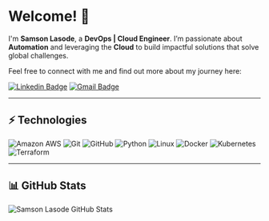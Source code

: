 # Welcome! 👋

I'm **Samson Lasode**, a **DevOps | Cloud Engineer**. I’m passionate about **Automation** and leveraging the **Cloud** to build impactful solutions that solve global challenges. 

Feel free to connect with me and find out more about my journey here:

[![Linkedin Badge](https://img.shields.io/badge/-Samson%20Lasode-blue?style=flat-square&logo=Linkedin&logoColor=white&link=https://www.linkedin.com/in/samsonlasode/)](https://www.linkedin.com/in/samsonlasode/) [![Gmail Badge](https://img.shields.io/badge/-samflicks@gmail.com-c14438?style=flat-square&logo=Gmail&logoColor=white&link=mailto:samflicks@gmail.com)](mailto:samflicks@gmail.com)

---

## ⚡ Technologies

![Amazon AWS](https://img.shields.io/badge/Amazon%20AWS-232F3E?style=flat-square&logo=amazon-aws) ![Git](https://img.shields.io/badge/-Git-black?style=flat-square&logo=git) ![GitHub](https://img.shields.io/badge/-GitHub-181717?style=flat-square&logo=github) ![Python](https://img.shields.io/badge/-Python-black?style=flat-square&logo=Python) ![Linux](https://img.shields.io/badge/Linux-FCC624?style=flat-square&logo=linux&logoColor=black) ![Docker](https://img.shields.io/badge/docker-%230db7ed.svg?style=for-the-badge&logo=docker&logoColor=white) ![Kubernetes](https://img.shields.io/badge/kubernetes-%23326ce5.svg?style=for-the-badge&logo=kubernetes&logoColor=white) ![Terraform](https://img.shields.io/badge/terraform-%235835CC.svg?style=for-the-badge&logo=terraform&logoColor=white)

---

## 📊 GitHub Stats

![Samson Lasode GitHub Stats](https://github-readme-stats.vercel.app/api?username=sammielas&count_private=true&show_icons=true&include_all_commits=true&theme=radical)  


